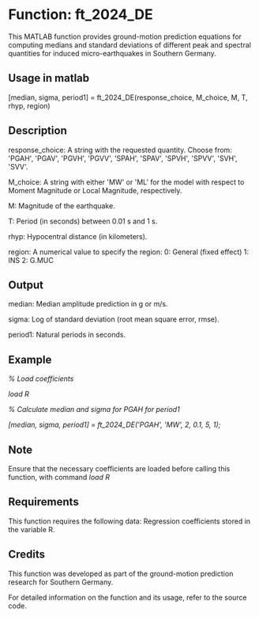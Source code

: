 # Function: ft_2024_DE
This MATLAB function provides ground-motion prediction equations for computing medians and standard deviations of different peak and spectral quantities for induced micro-earthquakes in Southern Germany.

## Usage in matlab

[median, sigma, period1] = ft_2024_DE(response_choice, M_choice, M, T, rhyp, region)

## Description
response_choice: A string with the requested quantity. Choose from: 'PGAH', 'PGAV', 'PGVH', 'PGVV', 'SPAH', 'SPAV', 'SPVH', 'SPVV', 'SVH', 'SVV'.

M_choice: A string with either 'MW' or 'ML' for the model with respect to Moment Magnitude or Local Magnitude, respectively.

M: Magnitude of the earthquake.

T: Period (in seconds) between 0.01 s and 1 s.

rhyp: Hypocentral distance (in kilometers).

region: A numerical value to specify the region:
  0: General (fixed effect)
  1: INS
  2: G.MUC

## Output
median: Median amplitude prediction in g or m/s.

sigma: Log of standard deviation (root mean square error, rmse).

period1: Natural periods in seconds.

## Example
*% Load coefficients*

*load R*

*% Calculate median and sigma for PGAH for period1*

*[median, sigma, period1] = ft_2024_DE('PGAH', 'MW', 2, 0.1, 5, 1);*

## Note
Ensure that the necessary coefficients are loaded before calling this function, with command *load R*

## Requirements
This function requires the following data: 
Regression coefficients stored in the variable R.

## Credits

This function was developed as part of the ground-motion prediction research for Southern Germany.

For detailed information on the function and its usage, refer to the source code.
